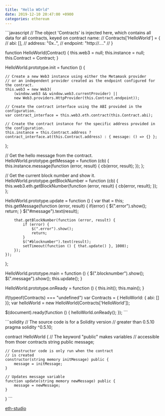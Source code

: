 ```yaml
---
title: "Hello WOrld"
date: 2019-12-10 20:47:00 +0900
categories: ethereum
---
```


​```javascript
// The object 'Contracts' is injected here, which contains all data for all contracts, keyed on contract name:
// Contracts['HelloWorld'] = {
//  abi: [],
//  address: "0x..",
//  endpoint: "http://...."
// }

function HelloWorld(Contract) {
    this.web3 = null;
    this.instance = null;
    this.Contract = Contract;
}

HelloWorld.prototype.init = function () {

    // Create a new Web3 instance using either the Metamask provider
    // or an independent provider created as the endpoint configured for the contract.
    this.web3 = new Web3(
        (window.web3 && window.web3.currentProvider) ||
        new Web3.providers.HttpProvider(this.Contract.endpoint));

    // Create the contract interface using the ABI provided in the configuration.
    var contract_interface = this.web3.eth.contract(this.Contract.abi);

    // Create the contract instance for the specific address provided in the configuration.
    this.instance = this.Contract.address ? contract_interface.at(this.Contract.address) : { message: () => {} };

};

// Get the hello message from the contract.
HelloWorld.prototype.getMessage = function (cb) {
    this.instance.message(function (error, result) {
        cb(error, result);
    });
};

// Get the current block number and show it.
HelloWorld.prototype.getBlockNumber = function (cb) {
    this.web3.eth.getBlockNumber(function (error, result) {
        cb(error, result);
    });
};

HelloWorld.prototype.update = function () {
    var that = this;
    this.getMessage(function (error, result) {
        if(error) {
            $(".error").show();
            return;
        }
        $("#message").text(result);

        that.getBlockNumber(function (error, result) {
            if (error) {
                $(".error").show();
                return;
            }
            $("#blocknumber").text(result);
            setTimeout(function () { that.update() }, 1000);
        });
    });
};

HelloWorld.prototype.main = function () {
    $(".blocknumber").show();
    $(".message").show();
    this.update();
}

HelloWorld.prototype.onReady = function () {
    this.init();
    this.main();
}

if(typeof(Contracts) === "undefined") var Contracts = { HelloWorld: { abi: [] }};
var helloWorld = new HelloWorld(Contracts['HelloWorld']);

$(document).ready(function () {
    helloWorld.onReady();
});
​```


​```solidity
// The source code is for a Solidity version
// greater than 0.5.10
pragma solidity ^0.5.10;

contract HelloWorld {
    // The keyword "public" makes variables
    // accessible from thoer contracts
    string public message;

    // Constructor code is only run when the contract
    // is created
    constructor(string memory initMessage) public {
        message = initMessage;
    }

    // Updates message variable
    function update(string memory newMessage) public {
        message = newMessage;
    }
}
​```

[eth-studio] 

[eth-studio]: https://studio.ethereum.org/
